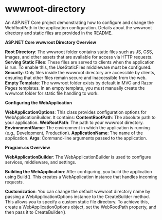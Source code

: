 # wwwroot-directory
An ASP.NET Core project demonstrating how to configure and change the WebRootPath in the application configuration. Details about the wwwroot directory and static files are provided in the README.

**ASP.NET Core wwwroot Directory Overview**

**Root Directory**:
The wwwroot folder contains static files such as JS, CSS, images, and other assets that are available for access via HTTP requests.
**Serving Static Files**:
These files are served to clients when the application is run. To enable this, the UseStaticFiles middleware must be configured.
**Security**:
Only files inside the wwwroot directory are accessible by clients, ensuring that other files remain secure and inaccessible from the web.
**Empty Template**:
The wwwroot folder exists by default in MVC and Razor Pages templates. In an empty template, you must manually create the wwwroot folder for static file handling to work.

**Configuring the WebApplication**

**WebApplicationOptions**: This class provides configuration options for WebApplicationBuilder. It contains:
**ContentRootPath**:
The absolute path to your application.
**WebRootPath**:
The path to your wwwroot directory.
**EnvironmentName**:
The environment in which the application is running (e.g., Development, Production).
**ApplicationName**:
The name of the application.
**Args**:
Command-line arguments passed to the application.

**Program.cs Overview**

**WebApplicationBuilder**:
The WebApplicationBuilder is used to configure services, middleware, and settings.

**Building the WebApplication**:
After configuring, you build the application using Build(). This creates a WebApplication instance that handles incoming requests.

**Customization**:
You can change the default wwwroot directory name by passing a WebApplicationOptions instance to the CreateBuilder method. This allows you to specify a custom static file directory.
To achieve this, create a WebApplicationOptions object, set the WebRootPath property, and then pass it to CreateBuilder().
